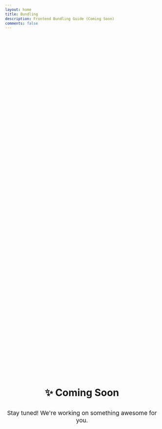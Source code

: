 ```yaml
---
layout: home
title: Bundling
description: Frontend Bundling Guide (Coming Soon)
comments: false
---
```


<div class="coming-soon">
  <h2>✨ Coming Soon</h2>
  <p>Stay tuned! We're working on something awesome for you.</p>
</div>

<style>
.coming-soon {
  display: flex;
  flex-direction: column;
  align-items: center;
  justify-content: center;
  min-height: 60vh;
  text-align: center;
  color: var(--vp-c-text-2);
}

.coming-soon h2 {
  font-size: 2rem;
  margin-bottom: 1rem;
  border: none;
}

.coming-soon p {
  font-size: 1.2rem;
}
</style>
